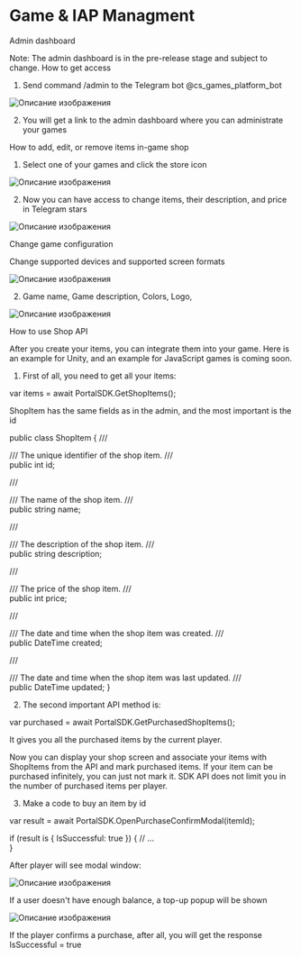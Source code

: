 # Game & IAP Managment

Admin dashboard

Note: The admin dashboard is in the pre-release stage and subject to change.
How to get access

1. Send command /admin to the Telegram bot  @cs_games_platform_bot

![Описание изображения](/assets/game&iap_managment/1.png)

2. You will get a link to the admin dashboard where you can administrate your games

How to add, edit, or remove items in-game shop

1. Select one of your games and click the store icon

![Описание изображения](/assets/game&iap_managment/2.png)

2. Now you can have access to change items, their description, and price in Telegram stars

![Описание изображения](/assets/game&iap_managment/3.png)

Change game configuration

Change supported devices and supported screen formats

![Описание изображения](/assets/game&iap_managment/4.png)

2. Game name, Game description, Colors, Logo,

![Описание изображения](/assets/game&iap_managment/5.png)

How to use Shop API

After you create your items, you can integrate them into your game.
Here is an example for Unity, and an example for JavaScript games is coming soon.

1. First of all, you need to get all your items:


var items = await PortalSDK.GetShopItems();


ShopItem has the same fields as in the admin, and the most important is the id

public class ShopItem
{
   /// <summary>
   /// The unique identifier of the shop item.
   /// </summary>
   public int id;

   /// <summary>
   /// The name of the shop item.
   /// </summary>
   public string name;

   /// <summary>
   /// The description of the shop item.
   /// </summary>
   public string description;

   /// <summary>
   /// The price of the shop item.
   /// </summary>
   public int price;

   /// <summary>
   /// The date and time when the shop item was created.
   /// </summary>
   public DateTime created;

   /// <summary>
   /// The date and time when the shop item was last updated.
   /// </summary>
   public DateTime updated;
}


2. The second important API method is:

var purchased = await PortalSDK.GetPurchasedShopItems();


It gives you all the purchased items by the current player.

Now you can display your shop screen and associate your items with ShopItems from the API and mark purchased items.
If your item can be purchased infinitely, you can just not mark it. SDK API does not limit you in the number of purchased items per player.


3. Make a code to buy an item by id

var result = await PortalSDK.OpenPurchaseConfirmModal(itemId);

if (result is { IsSuccessful: true })
{
   // ...   
}


After player will see modal window:

![Описание изображения](/assets/game&iap_managment/6.png)

If a user doesn't have enough balance, a top-up popup will be shown

![Описание изображения](/assets/game&iap_managment/7.png)

If the player confirms a purchase, after all, you will get the response IsSuccessful = true
